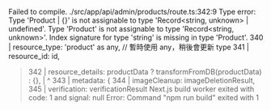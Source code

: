 Failed to compile.
./src/app/api/admin/products/route.ts:342:9
Type error: Type 'Product | {}' is not assignable to type 'Record<string, unknown> | undefined'.
  Type 'Product' is not assignable to type 'Record<string, unknown>'.
    Index signature for type 'string' is missing in type 'Product'.
  340 |         resource_type: 'product' as any, // 暫時使用 any，稍後會更新 type
  341 |         resource_id: id,
> 342 |         resource_details: productData ? transformFromDB(productData) : {},
      |         ^
  343 |         metadata: {
  344 |           imageCleanup: imageDeletionResult,
  345 |           verification: verificationResult
Next.js build worker exited with code: 1 and signal: null
Error: Command "npm run build" exited with 1